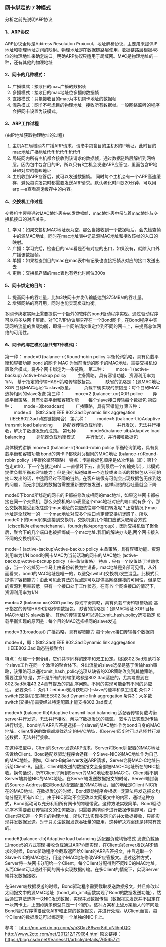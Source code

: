 

### 网卡绑定的 7 种模式

分析之前先说明ARP协议

#### 1、ARP协议

ARP协议全称是Address Resolution Protocol，地址解析协议。主要用来提供IP地址和物理地址之间的映射。物理地址是在数据链路层使用，数据链路层根据48位的物理地址来确定端口。明确ARP协议只适用于局域网。MAC是物理地址的一种，还有其他的物理地址

#### 2、网卡的几种模式：

1. 广播模式：接收目的mac广播的数据帧
2. 多播模式：接收目的mac地址位多播的数据帧
3. 直接模式：只能接收目的mac为本机网卡地址的数据帧
4. 混杂模式：网卡不考虑目的物理地址，接收所有数据帧。一般网络监听的程序会把网卡设置为该模式。

#### 3、ARP工作过程

(由IP地址获取物理地址的过程)

1. 主机A在局域网内广播ARP请求，请求中包含目的主机B的IP地址，此时目的mac地址广播地址ff:ff:ff:ff:ff:ff:ff:ff
2. 局域网内所有主机都会接收到该请求的数据帧，通过数据链路层解析到网络层。因为包中包含目的IP，所以只有B主机会发送ARP应答包，里面包含IP地址和对应的物理地址
3. 主机收到ARP应答后，就可以发送数据帧。
   同时每个主机会有一个ARP高速缓存，避免每次发包时都需要发送ARP请求。默认老化时间是20分钟，可以用arp —a查看高速缓存中的内容。

#### 4、交换机工作过程

交换机主要是通过MAC地址表来转发数据帧，mac地址表中保存着mac地址与交换机接口的对应关系。
1. 学习：如果交换机MAC地址表为空，那么当接收到一个数据帧后，会先检查帧中的源MAC地址，同时在mac地址表中记录源MAC地址和接收该帧的入口的映射。
1. 广播：学习完后，检查目的mac看是否有对应的出口，如果没有，就除入口外广播该数据帧。
2. 单播：如果检查到目的mac在mac表中有记录也直接把帧从对应的接口发送出去
3. 更新：交换机存储的mac表也有老化时间位300s

#### 5、网卡绑定的目的：

1. 提高网卡的吞吐量，比如3块网卡并发传输能达到375MB/s的吞吐量。
2. 增强网络的高可用，同时也能实现负载均衡。

多网卡绑定实际上需要提供一个额外的软件的bond驱动程序实现。通过驱动程序可以将多块网卡屏蔽。对TCP/IP协议层只存在一个Bond网卡，在Bond程序中实现网络流量的负载均衡，即将一个网络请求重定位到不同的网卡上，来提高总体网络的可用性。

#### 6、网卡的绑定模式(总共有7种模式)：

第一种：
		mode=0 (balance-rr)Round-robin policy 平衡轮询策略，具有负载平衡和容错功能 bond 的网卡 MAC 为当前活动的网卡的MAC地址，需要交换机设置聚合模式，将多个网卡绑定为一条链路。
第二种：
　　mode=1 (active-backup) Active-backup policy
　　 主备策略，具有容错功能、资源利用率为1/N， 基于指定的传输HASH策略传输数据包。
　　 缺省的策略是：(源MAC地址 XOR 目标MAC地址)% slave数量。
　　 负载平衡实现的原因是：每个目的MAC选择相同的slave发送
第三种：
　　mode=2 (balance-xor)XOR police
　　异或平衡策略，具有负载平衡和容错功能
　　每个slave接口传输每个数据包
第四种：
　　mode=3(broadcast)
　　 广播策略，具有容错能力
第五种：
　　mode=4　(802.3ad)IEEE 802.3ad Dynamic link aggregation
　（IEEE802.3ad 动态链接聚合）
第六种：
　　mode=5 (balance-tlb)Adaptive transmit load balancing
　　适配器传输负载均衡，
　　 并行发送，无法并行接收，解决了数据发送的瓶颈。
第七种：
　　mode6(balance-alb)Adaptive load balancing
　　 适配器负载均衡模式
　　 并行发送，并行接收数据包

具体模式讲解
mode=0 (balance-rr)Round-robin policy
平衡轮询策略，具有负载平衡和容错功能
bond的网卡IP都映射为相同的MAC地址
(balance-rr)Round-robin policy（平衡抡循环策略）
特点：传输数据包顺序是依次传输（即：第1个包走eth0，下一个包就走eth1….一直循环下去，直到最后一个传输完毕），此模式提供负载平衡和容错能力；但是我们知道如果一个连接或者会话的数据包从不同的接口发出的话，中途再经过不同的链路，在客户端很有可能会出现数据包无序到达的问题，而无序到达的数据包需要重新要求被发送，这样网络的吞吐量就会下降

mode0下bond所绑定的网卡的IP都被修改成相同的mac地址，如果这些网卡都被接在同一个交换机，那么交换机的arp表里这个mac地址对应的端口就有多 个，那么交换机接受到发往这个mac地址的包应该往哪个端口转发呢？正常情况下mac地址是全球唯一的，一个mac地址对应多个端口肯定使交换机迷惑了。所以 mode0下的bond如果连接到交换机，交换机这几个端口应该采取聚合方式（cisco称为 ethernetchannel，foundry称为portgroup），因为交换机做了聚合后，聚合下的几个端口也被捆绑成一个mac地址.我们的解决办法是,两个网卡接入不同的交换机即可。

mode=1 (active-backup)Active-backup policy
主备策略，具有容错功能、资源利用率为1/N
bond的网卡MAC为当前活动的网卡的MAC地址
(active-backup)Active-backup policy（主-备份策略）
特点：只有一个设备处于活动状态，当一个宕掉另一个马上由备份转换为主设备。mac地址是外部可见得，从外面看来，bond的MAC地址是唯一的，以避免switch(交换机)发生混乱。此模式只提供了容错能力；由此可见此算法的优点是可以提供高网络连接的可用性，但是它的资源利用率较低，只有一个接口处于工作状态，在有 N 个网络接口的情况下，资源利用率为1/N

mode=2 (balance-xor)XOR policy
异或平衡策略，具有负载平衡和容错功能
基于指定的传输HASH策略传输数据包。
缺省的策略是：(源MAC地址 XOR 目标MAC地址)% slave数量。
其他的传输策略可以通过xmit_hash_policy选项指定
负载平衡实现的原因是：每个目的MAC选择相同的slave发送

mode=3(broadcast)
广播策略，具有容错能力
每个slave接口传输每个数据包

mode=4，即：(802.3ad)IEEE 802.3ad Dynamic link aggregation（IEEE802.3ad 动态链接聚合）

特点：创建一个聚合组，它们共享同样的速率和双工设定。根据802.3ad规范将多个slave工作在同一个激活的聚合体下。外出流量的slave选举是基于传输hash策略，该策略可以通过xmit_hash_policy选项从缺省的XOR策略改变到其他策略。需要注意的 是，并不是所有的传输策略都是802.3ad适应的，尤其考虑到在802.3ad标准43.2.4章节提及的包乱序问题。不同的实现可能会有不同的适应 性。
必要条件：
条件1：ethtool支持获取每个slave的速率和双工设定
条件2：switch(交换机)支持IEEE802.3ad Dynamic link aggregation
条件3：大多数switch(交换机)需要经过特定配置才能支持802.3ad模式

mode=5 (balance-tlb)Adaptive transmit load balancing
适配器传输负载均衡
server并行发送，无法并行接收，解决了数据发送的瓶颈。
软件方法实现对传输进行绑定。bond响应ARP应答是选择一个slave的MAC地址作为bond自身的MAC地址。client发送的数据都发往选定的MAC地址，但server回复时可以选择并行发送数据，无法并行接收。

在这种模型中，Client向Server发送ARP请求，Server将Bond适配器的MAC地址告诉给Client。Bond适配器驱动程序会选择一个Slave-NIC的MAC地址作为自己的MAC地址。例如，Client-B向Server发送ARP请求，Server会将MAC-C地址告诉给Client-B。因此，Client端发送的数据报文会全部被MAC-C地址所在的NIC接收。换句话说，所有Client了解到Server的MAC地址都是MAC-C，Client看不到Server端其他NIC的MAC地址。在Server端发送数据报文的时候，Server端封装的Source-Address都是Bond适配器配置的MAC地址，目的地址是Client NIC所在的MAC地址。在数据发送的时候，Bond驱动程序会根据一定算法将发送报文均匀分配到所有NIC上，由于NIC驱动不会更改以太网报文中的内容，通过这种方式，Bond驱动可以充分利用所有网卡的物理带宽。这种方法实现简单，Bond驱动程序不需要截获传输报文的任何数据，只需要选择网卡进行数据传输即可。由于Client只知道一个网卡的物理地址，所以无法实现多网卡的并发数据接收，只能实现并发数据发送。对于只关注数据发送吞吐量的应用，这种解决方案还是非常有效的。

mode6(balance-alb)Adaptive load balancing
适配器负载均衡模式
发送负载通过mode5的方式实现
接收负载通过ARP协商实现，在Client向Server发送ARP请求的时候，Bond驱动程序会截取返回给Client的ARP应答报文，并且选取一个Slave-NIC的MAC地址，用这个MAC地址修改ARP应答报文。通过这种方式，Server将一块网卡分配给一个Client，每个Client分配得到不同NIC的MAC地址，从而Client可以通过不同的网卡实现数据传输。在多Client的情况下，实现Server端并发数据接收。

在Server端数据发送的时候，Bond驱动程序需要截取发送数据报文，并且修改以太网报文中的源MAC地址（bond_alb_xmit函数实现了Bond的数据发送功能），然后通过算法选择一块NIC发送数据，实现并发数据传输（数据报文发送并不固定在一块网卡上，上图的演示模型只是一个特例）。这种方案和上述方案最大的不同是Bond驱动程序需要截获ARP和正常的数据报文，并进行处理。从Client而言，每个Client的数据发送可以绑定到一个单独的NIC卡上。

参考：
http://mp.weixin.qq.com/s/n3Oqz86wcr8dLuNlihpLQQ
http://www.2cto.com/net/201212/179084.html
原文链接：https://blog.csdn.net/fearless11/article/details/76565771